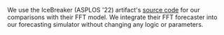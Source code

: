 We use the IceBreaker (ASPLOS '22) artifact's [source code](https://zenodo.org/records/5748667) for our comparisons with their FFT model.
We integrate their FFT forecaster into our forecasting simulator without changing any logic or parameters.